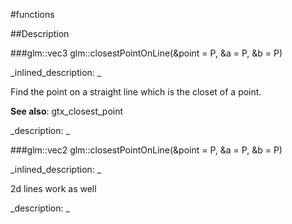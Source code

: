 #functions


<!--
_visible: True_
_advanced: False_
-->

##Description





<!----------------------------------------------------------------------------->

###glm::vec3 glm::closestPointOnLine(&point = P, &a = P, &b = P)

<!--
_syntax: glm::closestPointOnLine(&point = P, &a = P, &b = P)_
_name: glm::closestPointOnLine_
_returns: glm::vec3_
_returns_description: _
_parameters: const glm::vec3 &point=P, const glm::vec3 &a=P, const glm::vec3 &b=P_
_version_started: 0.10.0_
_version_deprecated: _
_summary: _
_constant: False_
_static: False_
_visible: True_
_advanced: False_
-->

_inlined_description: _

Find the point on a straight line which is the closet of a point.

**See also**: gtx_closest_point





_description: _







<!----------------------------------------------------------------------------->

###glm::vec2 glm::closestPointOnLine(&point = P, &a = P, &b = P)

<!--
_syntax: glm::closestPointOnLine(&point = P, &a = P, &b = P)_
_name: glm::closestPointOnLine_
_returns: glm::vec2_
_returns_description: _
_parameters: const glm::vec2 &point=P, const glm::vec2 &a=P, const glm::vec2 &b=P_
_version_started: 0.10.0_
_version_deprecated: _
_summary: _
_constant: False_
_static: False_
_visible: True_
_advanced: False_
-->

_inlined_description: _

2d lines work as well





_description: _







<!----------------------------------------------------------------------------->

